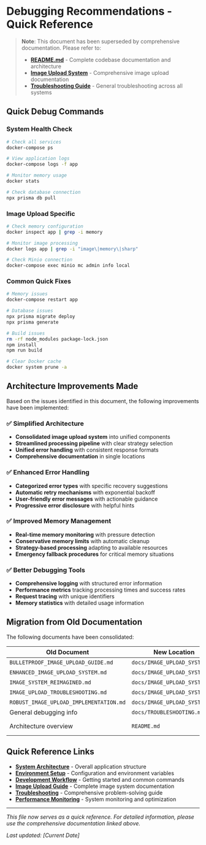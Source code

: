# Debugging Recommendations - Quick Reference

> **Note**: This document has been superseded by comprehensive documentation. Please refer to:
> - **[README.md](../README.md)** - Complete codebase documentation and architecture
> - **[Image Upload System](./IMAGE_UPLOAD_SYSTEM.md)** - Comprehensive image upload documentation
> - **[Troubleshooting Guide](./TROUBLESHOOTING.md)** - General troubleshooting across all systems

## Quick Debug Commands

### System Health Check
```bash
# Check all services
docker-compose ps

# View application logs
docker-compose logs -f app

# Monitor memory usage
docker stats

# Check database connection
npx prisma db pull
```

### Image Upload Specific
```bash
# Check memory configuration
docker inspect app | grep -i memory

# Monitor image processing
docker logs app | grep -i "image\|memory\|sharp"

# Check Minio connection
docker-compose exec minio mc admin info local
```

### Common Quick Fixes
```bash
# Memory issues
docker-compose restart app

# Database issues
npx prisma migrate deploy
npx prisma generate

# Build issues
rm -rf node_modules package-lock.json
npm install
npm run build

# Clear Docker cache
docker system prune -a
```

## Architecture Improvements Made

Based on the issues identified in this document, the following improvements have been implemented:

### ✅ Simplified Architecture
- **Consolidated image upload system** into unified components
- **Streamlined processing pipeline** with clear strategy selection
- **Unified error handling** with consistent response formats
- **Comprehensive documentation** in single locations

### ✅ Enhanced Error Handling
- **Categorized error types** with specific recovery suggestions
- **Automatic retry mechanisms** with exponential backoff
- **User-friendly error messages** with actionable guidance
- **Progressive error disclosure** with helpful hints

### ✅ Improved Memory Management
- **Real-time memory monitoring** with pressure detection
- **Conservative memory limits** with automatic cleanup
- **Strategy-based processing** adapting to available resources
- **Emergency fallback procedures** for critical memory situations

### ✅ Better Debugging Tools
- **Comprehensive logging** with structured error information
- **Performance metrics** tracking processing times and success rates
- **Request tracing** with unique identifiers
- **Memory statistics** with detailed usage information

## Migration from Old Documentation

The following documents have been consolidated:

| Old Document | New Location | Status |
|--------------|-------------|---------|
| `BULLETPROOF_IMAGE_UPLOAD_GUIDE.md` | `docs/IMAGE_UPLOAD_SYSTEM.md` | ✅ Merged |
| `ENHANCED_IMAGE_UPLOAD_SYSTEM.md` | `docs/IMAGE_UPLOAD_SYSTEM.md` | ✅ Merged |
| `IMAGE_SYSTEM_REIMAGINED.md` | `docs/IMAGE_UPLOAD_SYSTEM.md` | ✅ Merged |
| `IMAGE_UPLOAD_TROUBLESHOOTING.md` | `docs/IMAGE_UPLOAD_SYSTEM.md` | ✅ Merged |
| `ROBUST_IMAGE_UPLOAD_IMPLEMENTATION.md` | `docs/IMAGE_UPLOAD_SYSTEM.md` | ✅ Merged |
| General debugging info | `docs/TROUBLESHOOTING.md` | ✅ Expanded |
| Architecture overview | `README.md` | ✅ Comprehensive |

## Quick Reference Links

- **[System Architecture](../README.md#-project-structure)** - Overall application structure
- **[Environment Setup](../README.md#-database--environment)** - Configuration and environment variables
- **[Development Workflow](../README.md#-development-workflow)** - Getting started and common commands
- **[Image Upload Guide](./IMAGE_UPLOAD_SYSTEM.md)** - Complete image system documentation
- **[Troubleshooting](./TROUBLESHOOTING.md)** - Comprehensive problem-solving guide
- **[Performance Monitoring](./TROUBLESHOOTING.md#-monitoring--logging)** - System monitoring and optimization

---

*This file now serves as a quick reference. For detailed information, please use the comprehensive documentation linked above.*

*Last updated: [Current Date]*
